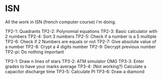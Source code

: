 ISN
===

All the work in ISN (french computer course) i'm doing.

TP2-1: Quadrants
TP2-2: Polynomial equations
TP2-3: Basic calculator with 2 numbers
TP2-4: Sort 3 numbers
TP2-5: Check if a number is a 5 multiple
TP2-6: Check if 2 Numbers are equals or not
TP2-7: Give absolute value of a number
TP2-8: Crypt a 4 digits number
TP2-9: Decrypt previous number
TP2-pi: Do nothing important

TP3-1: Draw n lines of stars
TP3-2: ATM simulator OMG
TP3-3: Enter grades to have your marks average
TP3-4: (Not working?) Calculate a capacitor discharge time
TP3-5: Calculate PI
TP3-6: Draw a diamond
